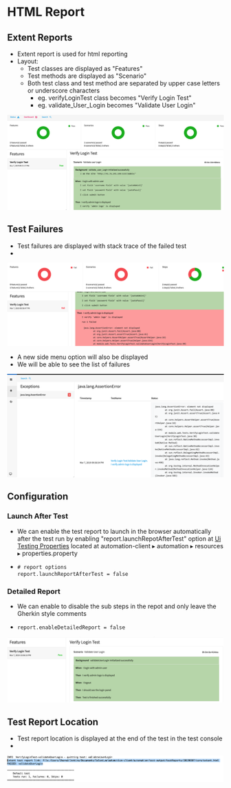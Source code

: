 # HTML Report

## Extent Reports

* Extent report is used for html reporting
* Layout:
  * Test classes are displayed as "Features"
  * Test methods are displayed as "Scenario"
  * Both test class and test method are separated by upper case letters or underscore characters
    * eg. verifyLoginTest class becomes "Verify Login Test"
    * eg. validate\_User\_Login becomes "Validate User Login"

![](../.gitbook/assets/image%20%283%29.png)

## Test Failures

* Test failures are displayed with stack trace of the failed test
* 
![](../.gitbook/assets/image%20%2833%29.png)

* A new side menu option will also be displayed 
* We will be able to see the list of failures

![](../.gitbook/assets/image%20%2824%29.png)

## Configuration

### Launch After Test

* We can enable the test report to launch in the browser automatically after the test run by enabling "report.launchRepotAfterTest" option at [Ui Testing Properties](https://ehsan-matean.gitbook.io/automationcore/~/edit/drafts/-L_QoVcSBVDLeifUW6pF/configuration/properties) located at automation-client⁩ ▸ ⁨automation⁩ ▸ ⁨resources⁩ ▸ properties.property
* ```text
  # report options
  report.launchReportAfterTest = false
  ```

### Detailed Report

* We can enable to disable the sub steps in the repot and only leave the Gherkin style comments
* ```text
  report.enableDetailedReport = false
  ```

![](../.gitbook/assets/image%20%2826%29.png)

## Test Report Location

* Test report location is displayed at the end of the test in the test console
* 
![](../.gitbook/assets/image%20%289%29.png)

